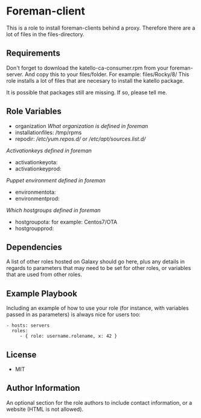 Foreman-client
=========
This is a role to install foreman-clients behind a proxy. Therefore there are a lot of files in the files-directory.

Requirements
------------
Don't forget to download the katello-ca-consumer.rpm from your foreman-server. And copy this to your files/folder. For example: files/Rocky/8/
This role installs a lot of files that are necesary to install the katello package.

It is possible that packages still are missing. If so, please tell me.

Role Variables
--------------

- organization  _What organization is defined in foreman_
- installationfiles: /tmp/rpms
- repodir: _/etc/yum.repos.d/_ or _/etc/apt/sources.list.d/_

_Activationkeys defined in foreman_
- activationkeyota: 
- activationkeyprod: 

_Puppet environment defined in foreman_
- environmentota: 
- environmentprod:

_Which hostgroups defined in foreman_ 
- hostgroupota: for example: Centos7/OTA
- hostgroupprod: 

Dependencies
------------

A list of other roles hosted on Galaxy should go here, plus any details in regards to parameters that may need to be set for other roles, or variables that are used from other roles.

Example Playbook
----------------

Including an example of how to use your role (for instance, with variables passed in as parameters) is always nice for users too:

    - hosts: servers
      roles:
         - { role: username.rolename, x: 42 }

License
-------

- MIT

Author Information
------------------

An optional section for the role authors to include contact information, or a website (HTML is not allowed).

